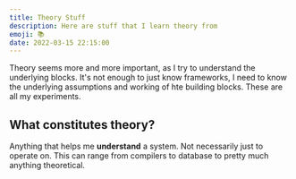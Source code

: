 ```yaml
---
title: Theory Stuff
description: Here are stuff that I learn theory from
emoji: 📚
date: 2022-03-15 22:15:00
---
```


Theory seems more and more important, as I try to understand the underlying blocks. It's not enough to just know frameworks, I need to know the underlying assumptions and working of hte building blocks. These are all my experiments.

## What constitutes theory?

Anything that helps me __understand__ a system. Not necessarily just to operate on.
This can range from compilers to database to pretty much anything theoretical.
